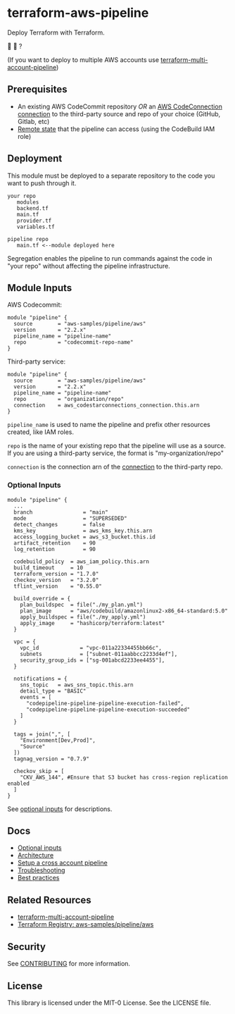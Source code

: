 # terraform-aws-pipeline
 
Deploy Terraform with Terraform. 

🐓 🥚 ?

(If you want to deploy to multiple AWS accounts use [terraform-multi-account-pipeline](https://github.com/aws-samples/terraform-multi-account-pipeline))

## Prerequisites
- An existing AWS CodeCommit repository *OR* an [AWS CodeConnection connection](https://docs.aws.amazon.com/dtconsole/latest/userguide/welcome-connections.html) to the third-party source and repo of your choice (GitHub, Gitlab, etc)
- [Remote state](https://developer.hashicorp.com/terraform/language/state/remote) that the pipeline can access (using the CodeBuild IAM role)  

## Deployment

This module must be deployed to a separate repository to the code you want to push through it.

```
your repo
   modules
   backend.tf 
   main.tf
   provider.tf
   variables.tf    

pipeline repo 
   main.tf <--module deployed here
```

Segregation enables the pipeline to run commands against the code in "your repo" without affecting the pipeline infrastructure. 

## Module Inputs

AWS Codecommit:
```hcl
module "pipeline" {
  source        = "aws-samples/pipeline/aws"
  version       = "2.2.x"
  pipeline_name = "pipeline-name"
  repo          = "codecommit-repo-name"
}
```
Third-party service:
```hcl
module "pipeline" {
  source        = "aws-samples/pipeline/aws"
  version       = "2.2.x"
  pipeline_name = "pipeline-name"
  repo          = "organization/repo"
  connection    = aws_codestarconnections_connection.this.arn
}
```
`pipeline_name` is used to name the pipeline and prefix other resources created, like IAM roles. 

`repo` is the name of your existing repo that the pipeline will use as a source. If you are using a third-party service, the format is "my-organization/repo"  

`connection` is the connection arn of the [connection](https://docs.aws.amazon.com/dtconsole/latest/userguide/welcome-connections.html) to the third-party repo. 

### Optional Inputs

```hcl
module "pipeline" {
  ...
  branch                = "main"
  mode                  = "SUPERSEDED"
  detect_changes        = false
  kms_key               = aws_kms_key.this.arn
  access_logging_bucket = aws_s3_bucket.this.id
  artifact_retention    = 90
  log_retention         = 90

  codebuild_policy  = aws_iam_policy.this.arn
  build_timeout     = 10
  terraform_version = "1.7.0"
  checkov_version   = "3.2.0"
  tflint_version    = "0.55.0"

  build_override = {
    plan_buildspec  = file("./my_plan.yml")
    plan_image      = "aws/codebuild/amazonlinux2-x86_64-standard:5.0"
    apply_buildspec = file("./my_apply.yml")
    apply_image     = "hashicorp/terraform:latest"
  }

  vpc = {
    vpc_id             = "vpc-011a22334455bb66c",
    subnets            = ["subnet-011aabbcc2233d4ef"],
    security_group_ids = ["sg-001abcd2233ee4455"],
  }

  notifications = {
    sns_topic   = aws_sns_topic.this.arn
    detail_type = "BASIC"
    events = [
      "codepipeline-pipeline-pipeline-execution-failed",
      "codepipeline-pipeline-pipeline-execution-succeeded"
    ]
  }
  
  tags = join(",", [
    "Environment[Dev,Prod]",
    "Source"
  ])
  tagnag_version = "0.7.9"

  checkov_skip = [
    "CKV_AWS_144", #Ensure that S3 bucket has cross-region replication enabled
  ]
}
```

See [optional inputs](./docs/optional_inputs.md) for descriptions. 

## Docs

- [Optional inputs](./docs/optional_inputs.md)
- [Architecture](./docs/architecture.md)
- [Setup a cross account pipeline](./docs/cross_account_pipeline.md)
- [Troubleshooting](./docs/troubleshooting.md)
- [Best practices](./docs/best_practices.md)

## Related Resources

- [terraform-multi-account-pipeline](https://github.com/aws-samples/terraform-multi-account-pipeline)
- [Terraform Registry: aws-samples/pipeline/aws](https://registry.terraform.io/modules/aws-samples/pipeline/aws/latest)

## Security

See [CONTRIBUTING](CONTRIBUTING.md#security-issue-notifications) for more information.

## License

This library is licensed under the MIT-0 License. See the LICENSE file.
